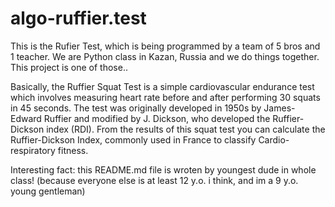 # algo-ruffier.test
This is the Rufier Test, which is being programmed by a team of 5 bros and 1 teacher.
We are Python class in Kazan, Russia and we do things together. This project is one of those..

Basically, the Ruffier Squat Test is a simple cardiovascular endurance test which involves measuring heart rate before and after performing 30 squats in 45 seconds. The test was originally developed in 1950s by James-Edward Ruffier and modified by J. Dickson, who developed the Ruffier-Dickson index (RDI). From the results of this squat test you can calculate the Ruffier-Dickson Index, commonly used in France to classify Cardio-respiratory fitness.

Interesting fact: this README.md file is wroten by youngest dude in whole class! (because everyone else is at least 12 y.o. i think, and im a 9 y.o. young gentleman)
